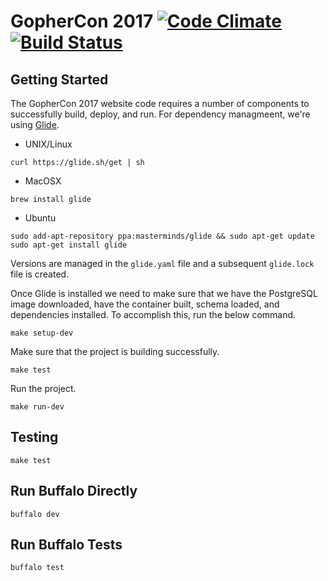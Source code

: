 # GopherCon 2017 [![Code Climate](https://codeclimate.com/github/gopheracademy/gcon/badges/gpa.svg)](https://codeclimate.com/github/gopheracademy/gcon) [![Build Status](https://travis-ci.org/gopheracademy/gcon.svg?branch=master)](https://travis-ci.org/gopheracademy/gcon)

## Getting Started

The GopherCon 2017 website code requires a number of components to successfully build, deploy, and run.  For dependency managmeent, we're using [Glide](https://github.com/Masterminds/glide).

* UNIX/Linux 

```
curl https://glide.sh/get | sh
```

* MacOSX 

```
brew install glide
```

* Ubuntu 

```
sudo add-apt-repository ppa:masterminds/glide && sudo apt-get update
sudo apt-get install glide
```

Versions are managed in the `glide.yaml` file and a subsequent `glide.lock` file is created.

Once Glide is installed we need to make sure that we have the PostgreSQL image downloaded, have the container built, schema loaded, and dependencies installed. To accomplish this, run the below command.
```
make setup-dev
```

Make sure that the project is building successfully.
```
make test
```

Run the project.
```
make run-dev
```

## Testing

```
make test
```

## Run Buffalo Directly

```
buffalo dev
```

## Run Buffalo Tests

```
buffalo test
```
